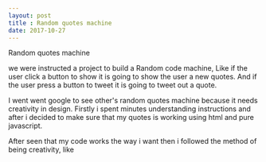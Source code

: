 ```yaml
---
layout: post
title : Random quotes machine
date: 2017-10-27
---
```

  
  Random quotes machine

we were instructed a project to build a Random code machine, Like if the user click a 
button to show it is going to show the user a new quotes. And if the user  press a button to 
tweet it is going to  tweet out a quote.

I went went google to see other's  random quotes machine  because it needs creativity
in design. Firstly i spent minutes  understanding  instructions and after i  decided to
 make sure that my quotes is working using html and pure javascript. 


 After seen that my code works the way i want  then i followed the method of being 
 creativity, like 

